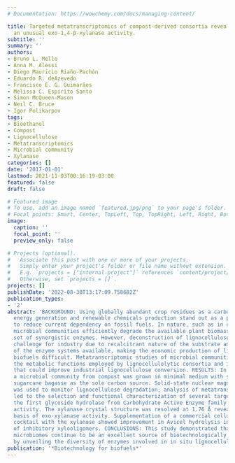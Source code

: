 ```yaml
---
# Documentation: https://wowchemy.com/docs/managing-content/

title: Targeted metatranscriptomics of compost-derived consortia reveals a GH11 exerting
  an unusual exo-1,4-β-xylanase activity.
subtitle: ''
summary: ''
authors:
- Bruno L. Mello
- Anna M. Alessi
- Diego Mauricio Riaño-Pachón
- Eduardo R. deAzevedo
- Francisco E. G. Guimarães
- Melissa C. Espirito Santo
- Simon McQueen-Mason
- Neil C. Bruce
- Igor Polikarpov
tags:
- Bioethanol
- Compost
- Lignocellulose
- Metatranscriptomics
- Microbial community
- Xylanase
categories: []
date: '2017-01-01'
lastmod: 2021-11-03T00:16:19-03:00
featured: false
draft: false

# Featured image
# To use, add an image named `featured.jpg/png` to your page's folder.
# Focal points: Smart, Center, TopLeft, Top, TopRight, Left, Right, BottomLeft, Bottom, BottomRight.
image:
  caption: ''
  focal_point: ''
  preview_only: false

# Projects (optional).
#   Associate this post with one or more of your projects.
#   Simply enter your project's folder or file name without extension.
#   E.g. `projects = ["internal-project"]` references `content/project/deep-learning/index.md`.
#   Otherwise, set `projects = []`.
projects: []
publishDate: '2022-08-30T13:17:09.758682Z'
publication_types:
- '2'
abstract: 'BACKGROUND: Using globally abundant crop residues as a carbon source for
  energy generation and renewable chemicals production stand out as a promising solution
  to reduce current dependency on fossil fuels. In nature, such as in compost habitats,
  microbial communities efficiently degrade the available plant biomass using a diverse
  set of synergistic enzymes. However, deconstruction of lignocellulose remains a
  challenge for industry due to recalcitrant nature of the substrate and the inefficiency
  of the enzyme systems available, making the economic production of lignocellulosic
  biofuels difficult. Metatranscriptomic studies of microbial communities can unveil
  the metabolic functions employed by lignocellulolytic consortia and identify novel biocatalysts
  that could improve industrial lignocellulose conversion. RESULTS: In this study,
  a microbial community from compost was grown in minimal medium with sugarcane bagasse
  sugarcane bagasse as the sole carbon source. Solid-state nuclear magnetic resonance
  was used to monitor lignocellulose degradation; analysis of metatranscriptomic data
  led to the selection and functional characterization of several target genes, revealing
  the first glycoside hydrolase from Carbohydrate Active Enzyme family 11 with exo-1,4-β-xylanase
  activity. The xylanase crystal structure was resolved at 1.76 Å revealing the structural
  basis of exo-xylanase activity. Supplementation of a commercial cellulolytic enzyme
  cocktail with the xylanase showed improvement in Avicel hydrolysis in the presence
  of inhibitory xylooligomers. CONCLUSIONS: This study demonstrated that composting
  microbiomes continue to be an excellent source of biotechnologically important enzymes
  by unveiling the diversity of enzymes involved in in situ lignocellulose degradation.'
publication: '*Biotechnology for biofuels*'
---
```

